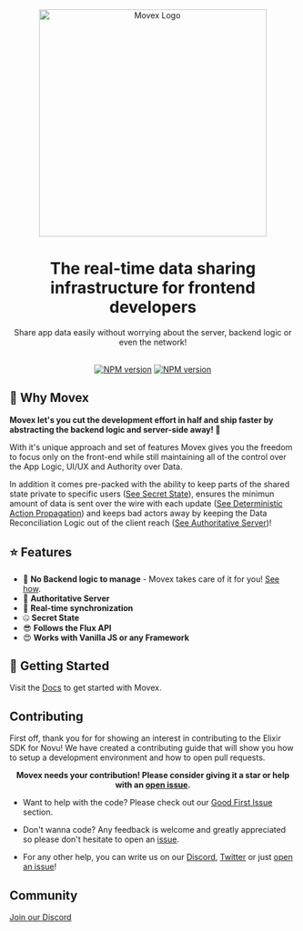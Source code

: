 <div align="center">
<picture width="400">
  <source media="(prefers-color-scheme: dark)" srcset="https://user-images.githubusercontent.com/2099521/242976573-84d1ea96-1859-43a7-ac0c-d2f1e0f1b882.png" width="400">
  <img alt="Movex Logo" src="https://user-images.githubusercontent.com/2099521/242976534-60d063cd-3283-45e3-aac5-bd8ed0eb8946.png" width="400">
</picture>
</div>

<div align="center">
  <h1>The real-time data sharing infrastructure for frontend developers</h1>
  Share app data easily without worrying about the server, backend logic or even the network!
</div>

<br/>
<div align="center">

[![NPM version][npm-image]][npm-url]
[![NPM version][license-image]][license-url]

[npm-url]: https://npmjs.org/package/movex
[npm-image]: https://img.shields.io/badge/dynamic/json?color=orange&label=movex&query=version&url=https%3A%2F%2Fraw.githubusercontent.com%2Fmovesthatmatter%2Fmovex%2Fmain%2Flibs%2Fmovex%2Fpackage.json
[license-image]: https://img.shields.io/badge/license-MIT-green
[license-url]: https://github.com/movesthatmatter/movex/blob/main/LICENSE

</div>

## 🧐 Why Movex

__Movex let's you cut the development effort in half and ship faster by abstracting the backend logic and server-side away! 🎉__

With it's unique approach and set of features Movex gives you the freedom to focus only on the front-end while still maintaining all of the control over the App Logic, UI/UX and Authority over Data.

In addition it comes pre-packed with the ability to keep parts of the shared state private to specific users ([See Secret State](https://www.movex.dev/docs/features/secret_state)), ensures the minimun amount of data is sent over the wire with each update ([See Deterministic Action Propagation](https://www.movex.dev/docs/features/functional)) and keeps bad actors away by keeping the Data Reconciliation Logic out of the client reach ([See Authoritative Server](https://www.movex.dev/docs/features/server_authoritative))!


## ⭐️ Features
- 🤯 __No Backend logic to manage__ - Movex takes care of it for you! [See how](https://www.movex.dev/docs/features/frontend_only).
- 👑 __Authoritative Server__
- 🤩 __Real-time synchronization__
- 🤐 __Secret State__
- 😎 __Follows the Flux API__
- 😍 __Works with Vanilla JS or any Framework__

## 🚀 Getting Started

Visit the [Docs](https://www.movex.dev/docs/overview/get_started) to get started with Movex.

## Contributing

First off, thank you for for showing an interest in contributing to the Elixir SDK for Novu! We have created a contributing guide that will show you how to setup a development environment and how to open pull requests.

<div align="center">
<b>Movex needs your contribution! Please consider giving it a star or help with an <a href="https://github.com/movesthatmatter/movex/issues">open issue<a>.</b>
</div>


- Want to help with the code?
Please check out our [Good First Issue](https://github.com/movesthatmatter/movex/issues?q=is%3Aissue+is%3Aopen+label%3A%22good+first+issue%22) section.

- Don't wanna code?
Any feedback is welcome and greatly appreciated so please don't hesitate to open an [issue](https://github.com/movesthatmatter/movex/issues).

- For any other help, you can write us on our [Discord](https://discord.gg/N8k447EmBh), [Twitter](https://twitter.com/gctroia) or just [open an issue](https://github.com/movesthatmatter/movex/issues)!


## Community

[Join our Discord](https://discord.gg/N8k447EmBh)
